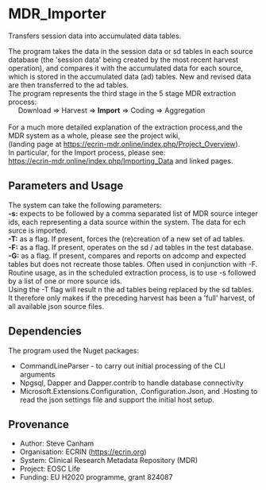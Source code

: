 # MDR_Importer
Transfers session data into accumulated data tables.

The program takes the data in the session data or sd tables in each source database (the 'session data' being created by the most recent harvest operation), and compares it with the accumulated data for each source, which is stored in the accumulated data (ad) tables. New and revised data are then transferred to the ad tables.<br/>
The program represents the third stage in the 5 stage MDR extraction process:<br/>
&nbsp;&nbsp;&nbsp;&nbsp;&nbsp;Download => Harvest => **Import** => Coding => Aggregation<br/><br/>
For a much more detailed explanation of the extraction process,and the MDR system as a whole, please see the project wiki, <br/>
(landing page at https://ecrin-mdr.online/index.php/Project_Overview).<br/>
In particular, for the Import process, please see:<br/>
https://ecrin-mdr.online/index.php/Importing_Data 
and linked pages.

## Parameters and Usage
The system can take the following parameters:<br/>
**-s:** expects to be followed by a comma separated list of MDR source integer ids, each representing a data source within the system. The data for ech surce is imported.<br/>
**-T:** as a flag. If present, forces the (re)creation of a new set of ad tables.<br/>
**-F:** as a flag. If present, operates on the sd / ad tables in the test database.<br/>
**-G:** as a flag. If present, compares and reports on adcomp and expected tables but does not recreate those tables. Often used in conjunction with -F.<br/>
Routine usage, as in the scheduled extraction process, is to use -s followed by a list of one or more source ids.<br/>
Using the -T flag will result n the ad tables being replaced by the sd tables. It therefore only makes if the preceding harvest has been a 'full' harvest, of all available json source files.

## Dependencies
The program used the Nuget packages:
* CommandLineParser - to carry out initial processing of the CLI arguments
* Npgsql, Dapper and Dapper.contrib to handle database connectivity
* Microsoft.Extensions.Configuration, .Configuration.Json, and .Hosting to read the json settings file and support the initial host setup.

## Provenance
* Author: Steve Canham
* Organisation: ECRIN (https://ecrin.org)
* System: Clinical Research Metadata Repository (MDR)
* Project: EOSC Life
* Funding: EU H2020 programme, grant 824087
